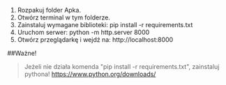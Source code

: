 1. Rozpakuj folder Apka.
2. Otwórz terminal w tym folderze.
3. Zainstaluj wymagane biblioteki:
   pip install -r requirements.txt
4. Uruchom serwer:
   python -m http.server 8000
5. Otwórz przeglądarkę i wejdź na:
   http://localhost:8000

##Ważne!
>Jeżeli nie działa komenda "pip install -r requirements.txt", zainstaluj pythona!
>https://www.python.org/downloads/